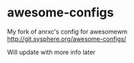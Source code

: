 awesome-configs
===============

My fork of anrxc's config for awesomewm http://git.sysphere.org/awesome-configs/

Will update with more info later
